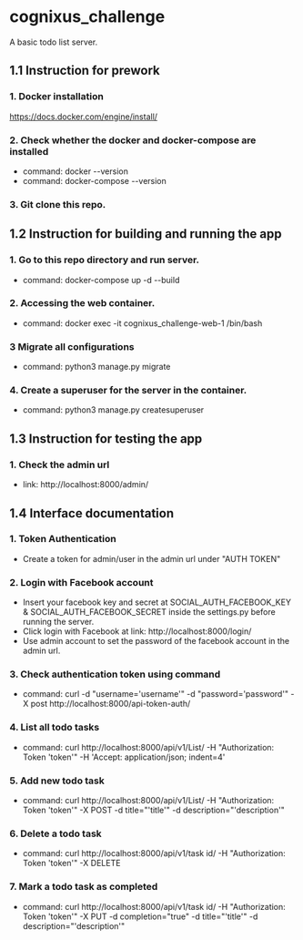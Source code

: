 # cognixus_challenge
A basic todo list server.

## 1.1 Instruction for prework
### 1. Docker installation
https://docs.docker.com/engine/install/
### 2. Check whether the docker and docker-compose are installed
- command: docker --version
- command: docker-compose --version
### 3. Git clone this repo.
## 1.2 Instruction for building and running the app
### 1. Go to this repo directory and run server.
- command: docker-compose up -d --build
### 2. Accessing the web container.
- command: docker exec -it cognixus_challenge-web-1 /bin/bash
### 3 Migrate all configurations
- command: python3 manage.py migrate
### 4. Create a superuser for the server in the container.
- command: python3 manage.py createsuperuser
## 1.3 Instruction for testing the app
### 1. Check the admin url
- link: http://localhost:8000/admin/
## 1.4 Interface documentation
### 1. Token Authentication
- Create a token for admin/user in the admin url under "AUTH TOKEN"
### 2. Login with Facebook account
- Insert your facebook key and secret at SOCIAL_AUTH_FACEBOOK_KEY & SOCIAL_AUTH_FACEBOOK_SECRET inside the settings.py before running the server.
- Click login with Facebook at link: http://localhost:8000/login/
- Use admin account to set the password of the facebook account in the admin url.
### 3. Check authentication token using command
- command: curl -d "username='username'" -d "password='password'" -X post http://localhost:8000/api-token-auth/
### 4. List all todo tasks
- command: curl http://localhost:8000/api/v1/List/ -H "Authorization: Token 'token'" -H 'Accept: application/json; indent=4'
### 5. Add new todo task
- command: curl http://localhost:8000/api/v1/List/ -H "Authorization: Token 'token'" -X POST -d title="'title'" -d description="'description'"
### 6. Delete a todo task 
- command: curl http://localhost:8000/api/v1/task id/ -H "Authorization: Token 'token'" -X DELETE
### 7. Mark a todo task as completed
- command: curl http://localhost:8000/api/v1/task id/ -H "Authorization: Token 'token'" -X PUT -d completion="true" -d title="'title'" -d description="'description'"

